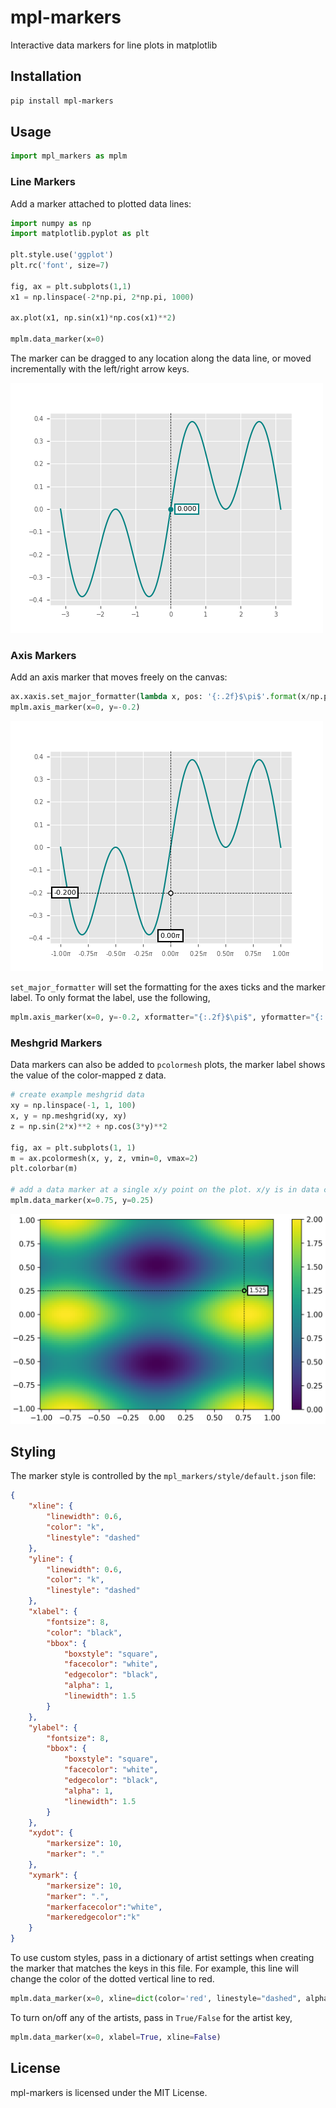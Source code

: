 # mpl-markers

Interactive data markers for line plots in matplotlib

## Installation

```bash
pip install mpl-markers
```

## Usage

```python
import mpl_markers as mplm
```

### Line Markers
Add a marker attached to plotted data lines:
```python
import numpy as np
import matplotlib.pyplot as plt

plt.style.use('ggplot')
plt.rc('font', size=7)

fig, ax = plt.subplots(1,1)
x1 = np.linspace(-2*np.pi, 2*np.pi, 1000)

ax.plot(x1, np.sin(x1)*np.cos(x1)**2)

mplm.data_marker(x=0)
```
The marker can be dragged to any location along the data line, or moved incrementally with the left/right arrow keys.

![example1](https://raw.githubusercontent.com/ricklyon/mpl_markers/main/docs/img/example1.gif)

### Axis Markers
Add an axis marker that moves freely on the canvas:
```python
ax.xaxis.set_major_formatter(lambda x, pos: '{:.2f}$\pi$'.format(x/np.pi))
mplm.axis_marker(x=0, y=-0.2)
```

![example2](https://raw.githubusercontent.com/ricklyon/mpl_markers/main/docs/img/example2.gif)

`set_major_formatter` will set the formatting for the axes ticks and the marker label. To only 
format the label, use the following,
```python
mplm.axis_marker(x=0, y=-0.2, xformatter="{:.2f}$\pi$", yformatter="{:.2f}$\pi$")
```

### Meshgrid Markers
Data markers can also be added to `pcolormesh` plots, the marker label shows the value of the color-mapped z data.

```python
# create example meshgrid data
xy = np.linspace(-1, 1, 100)
x, y = np.meshgrid(xy, xy)
z = np.sin(2*x)**2 + np.cos(3*y)**2

fig, ax = plt.subplots(1, 1)
m = ax.pcolormesh(x, y, z, vmin=0, vmax=2)
plt.colorbar(m)

# add a data marker at a single x/y point on the plot. x/y is in data coordinates.
mplm.data_marker(x=0.75, y=0.25)
```
![example3](https://raw.githubusercontent.com/ricklyon/mpl_markers/main/docs/img/example3.png)

## Styling
The marker style is controlled by the `mpl_markers/style/default.json` file:

```json
{
    "xline": {
        "linewidth": 0.6,
        "color": "k",
        "linestyle": "dashed"
    },
    "yline": {
        "linewidth": 0.6,
        "color": "k",
        "linestyle": "dashed"
    },
    "xlabel": {
        "fontsize": 8,
        "color": "black",
        "bbox": {
            "boxstyle": "square",
            "facecolor": "white",
            "edgecolor": "black",
            "alpha": 1,
            "linewidth": 1.5
        }
    },
    "ylabel": {
        "fontsize": 8,
        "bbox": {
            "boxstyle": "square",
            "facecolor": "white",
            "edgecolor": "black",
            "alpha": 1,
            "linewidth": 1.5
        }
    },
    "xydot": {
        "markersize": 10,
        "marker": "."
    },
    "xymark": {
        "markersize": 10,
        "marker": ".",
        "markerfacecolor":"white", 
        "markeredgecolor":"k"
    }
}

```
To use custom styles, pass in a dictionary of artist settings when creating the marker that matches the keys in this file.
For example, this line will change the color of the dotted vertical line to red.

```python
mplm.data_marker(x=0, xline=dict(color='red', linestyle="dashed", alpha=0.5))
```

To turn on/off any of the artists, pass in `True/False` for the artist key,
```python
mplm.data_marker(x=0, xlabel=True, xline=False)
```

## License

mpl-markers is licensed under the MIT License.
